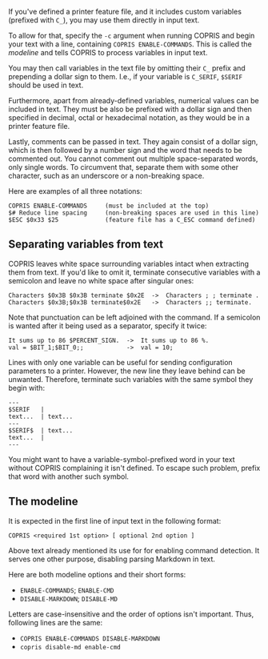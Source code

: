 If you've defined a printer feature file, and it includes custom variables (prefixed with `C_`), you may use them directly in input text.

To allow for that, specify the `-c` argument when running COPRIS and begin your text with a line, containing `COPRIS ENABLE-COMMANDS`. This is called the *modeline* and tells COPRIS to process variables in input text.

You may then call variables in the text file by omitting their `C_` prefix and prepending a dollar sign to them. I.e., if your variable is `C_SERIF`, `$SERIF` should be used in text.

Furthermore, apart from already-defined variables, numerical values can be included in text. They must be also be prefixed with a dollar sign and then specified in decimal, octal or hexadecimal notation, as they would be in a printer feature file.

Lastly, comments can be passed in text. They again consist of a dollar sign, which is then followed by a number sign and the word that needs to be commented out. You cannot comment out multiple space-separated words, only single words. To circumvent that, separate them with some other character, such as an underscore or a non-breaking space.

Here are examples of all three notations:

```
COPRIS ENABLE-COMMANDS     (must be included at the top)
$# Reduce line spacing     (non-breaking spaces are used in this line)
$ESC $0x33 $25             (feature file has a C_ESC command defined)
```

## Separating variables from text

COPRIS leaves white space surrounding variables intact when extracting them from text. If you'd like to omit it, terminate consecutive variables with a semicolon and leave no white space after singular ones:

```
Characters $0x3B $0x3B terminate $0x2E  ->  Characters ; ; terminate .
Characters $0x3B;$0x3B terminate$0x2E   ->  Characters ;; terminate.
```

Note that punctuation can be left adjoined with the command. If a semicolon is wanted after it being used as a separator, specify it twice:

```
It sums up to 86 $PERCENT_SIGN.  ->  It sums up to 86 %.
val = $BIT_1;$BIT_0;;            ->  val = 10;
```

Lines with only one variable can be useful for sending configuration parameters to a printer. However, the new line they leave behind can be unwanted. Therefore, terminate such variables with the same symbol they begin with:

```
---
$SERIF   |
text...  | text...
---
$SERIF$  | text...
text...  |
---
```

You might want to have a variable-symbol-prefixed word in your text without COPRIS complaining it isn't defined. To escape such problem, prefix that word with another such symbol.


## The modeline

It is expected in the first line of input text in the following format:

```
COPRIS <required 1st option> [ optional 2nd option ]
```

Above text already mentioned its use for for enabling command detection. It serves one other purpose, disabling parsing Markdown in text.

Here are both modeline options and their short forms:

- `ENABLE-COMMANDS`; `ENABLE-CMD`
- `DISABLE-MARKDOWN`; `DISABLE-MD`

Letters are case-insensitive and the order of options isn't important. Thus, following lines are the same:

- `COPRIS ENABLE-COMMANDS DISABLE-MARKDOWN`
- `copris disable-md enable-cmd`
